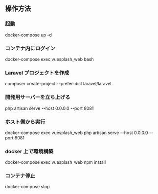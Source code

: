 ## 操作方法

### 起動

docker-compose up -d

### コンテナ内にログイン

docker-compose exec vuesplash_web bash

### Laravel プロジェクトを作成

composer create-project --prefer-dist laravel/laravel .

### 開発用サーバーを立ち上げる

php artisan serve --host 0.0.0.0 --port 8081

### ホスト側から実行

docker-compose exec vuesplash_web php artisan serve --host 0.0.0.0 --port 8081

### docker 上で環境構築

docker-compose exec vuesplash_web npm install

### コンテナ停止

docker-compose stop